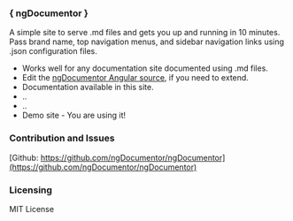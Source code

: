 ### { ngDocumentor }
  
A simple site to serve .md files and gets you up and running in 10 minutes. 
Pass brand name, top navigation menus, and sidebar navigation links using .json configuration files.

* Works well for any documentation site documented using .md files.
* Edit the [ngDocumentor Angular source](https://github.com/ngDocumentor/ngDocumentor), if you need to extend.
* Documentation available in this site.
* ..
* ..
* Demo site - You are using it!

### Contribution and Issues
[Github: https://github.com/ngDocumentor/ngDocumentor](https://github.com/ngDocumentor/ngDocumentor)

### Licensing
MIT License